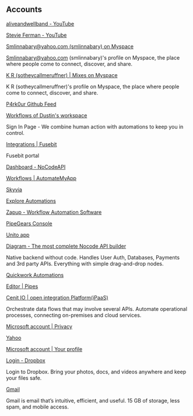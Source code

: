 ## Accounts

[aliveandwellband - YouTube](https://www.youtube.com/user/aliveandwellband/featured)

[Stevie Ferman - YouTube](https://www.youtube.com/user/Stevielinnabary/videos)

[Smlinnabary@yahoo.com (smlinnabary) on Myspace](https://myspace.com/smlinnabary)

Smlinnabary@yahoo.com (smlinnabary)'s profile on Myspace, the place where people come to connect, discover, and share.

[K R (sotheycallmeruffner) | Mixes on Myspace](https://myspace.com/sotheycallmeruffner)

K R (sotheycallmeruffner)'s profile on Myspace, the place where people come to connect, discover, and share.

[P4rk0ur Github Feed](https://github.com/p4rk0ur.private.atom?token=ACF6VYMTAGWNXPMUGHS6OAOAEPJD2)

[Workflows of Dustin's workspace](https://butternut.tech/5b842a10-ba5a-42d7-bd5b-57871960e9cd/workflows?signUp=true)

Sign In Page - We combine human action with automations to keep you in control.

[Integrations | Fusebit](https://manage.fusebit.io/account/acc-39643ea66fbe4004/subscription/sub-81ef6f4c67294b4b/integrations/overview)

Fusebit portal

[Dashboard - NoCodeAPI](https://app.nocodeapi.com/dashboard)

[Workflows | AutomateMyApp](https://dash.automatemyapp.com/workflows)

[Skyvia](https://app.skyvia.com/#/96862/objects?folder=0)

[Explore Automations](https://app.integrately.com)

[Zapup - Workflow Automation Software](https://infinity.500apps.com/zapup)

[PipeGears Console](https://console.pipegears.com/account)

[Unito app](https://app.unito.io/#/dashboard/flow-builder/add)

[Diagram - The most complete Nocode API builder](https://www.ondiagram.com/app/models)

Native backend without code. Handles User Auth, Databases, Payments and 3rd party APIs. Everything with simple drag-and-drop nodes.

[Quickwork Automations](https://automation.quickwork.co/#/projects)

[Editor | Pipes](https://www.pipes.digital/editor)

[Cenit IO | open integration Platform(iPaaS)](https://cenit.io/cross_shared_collection)

Orchestrate data flows that may involve several APIs. Automate operational processes, connecting on-premises and cloud services.

[Microsoft account | Privacy](https://account.microsoft.com/privacy/download-data)

[Yahoo](https://login.yahoo.com/manage_account?.lang=en-US&activity=ybar-signin&done=https%3A%2F%2Fwww.yahoo.com%2F&eid=100&pspid=2023538075&signin=true&src=homepage)

[Microsoft account | Your profile](https://account.microsoft.com/profile?refd=onedrive.live.com)

[Login - Dropbox](https://www.dropbox.com/login)

Login to Dropbox. Bring your photos, docs, and videos anywhere and keep your files safe.

[Gmail](https://accounts.google.com/signin/v2/identifier?continue=https%3A%2F%2Fmail.google.com&ec=GAlAFw&flowEntry=AddSession&flowName=GlifWebSignIn&hl=en&service=mail)

Gmail is email that’s intuitive, efficient, and useful. 15 GB of storage, less spam, and mobile access.